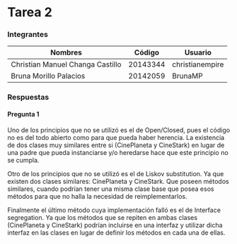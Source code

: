 # Tarea 2

### Integrantes
| Nombres                          | Código   | Usuario         |
| -------------------------------- | -------- | --------------- |
| Christian Manuel Changa Castillo | 20143344 | christianempire |
| Bruna Morillo Palacios           | 20142059 | BrunaMP         |

### Respuestas

#### Pregunta 1
Uno de los principios que no se utilizó es el de Open/Closed, pues el código no es del todo abierto como para que pueda haber herencia. La existencia de dos clases muy similares entre si (CinePlaneta y CineStark) en lugar de una padre que pueda instanciarse y/o heredarse hace que este principio no se cumpla.

Otro de los principios que no se utilizó es el de Liskov substitution. Ya que existen dos clases similares: CinePlaneta y CineStark. Que poseen métodos similares, cuando podrían tener una misma clase base que posea esos métodos para que no halla la necesidad de reimplementarlos.

Finalmente el último método cuya implementación falló es el de Interface segregation. Ya que los métodos que se repiten en ambas clases (CinePlaneta y CineStark) podrían incluirse en una interfaz y utilizar dicha interfaz en las clases en lugar de definir los métodos en cada una de ellas.